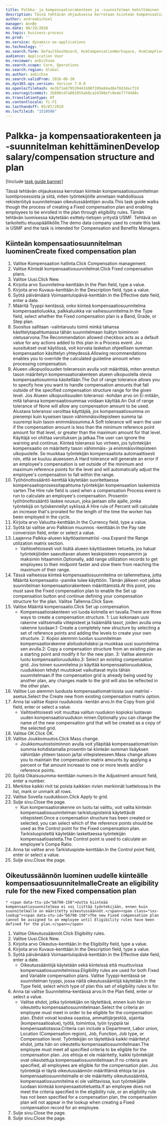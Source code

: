 ```yaml
---
title: Palkka- ja kompensaatiorakenteen ja -suunnitelman kehittäminen
description: Tässä tehtävän ohjauksessa kerrotaan kiinteän kompensaatiosuunnitelman luontiprosessista ja siitä, miten työntekijöille annetaan mahdollisuus rekisteröityä suunnitelmaan oikeutussääntöjen avulla.
author: andreabichsel
manager: AnnBe
ms.date: 08/29/2018
ms.topic: business-process
ms.prod: ''
ms.service: dynamics-ax-applications
ms.technology: ''
ms.search.form: DefaultDashboard, HcmCompensationWorkspace, HcmCompFixedPlansPart, HRMCompFixedPlanTable, HRMCompCreateGridDialog, HRCCompGridView, HRMCompEligibility,  HRCCompGrid
audience: Application User
ms.reviewer: anbichsea
ms.search.scope: Core, Operations
ms.search.region: Global
ms.author: anbichse
ms.search.validFrom: 2016-06-30
ms.dyn365.ops.version: Version 7.0.0
ms.openlocfilehash: 4e3b71e679539441b90f399a84ad8ef8d3decf19
ms.sourcegitcommit: 2b890cd7a801055ab0ca24398efc8e4e777d4d8c
ms.translationtype: HT
ms.contentlocale: fi-FI
ms.lasthandoff: 05/07/2019
ms.locfileid: "1510586"
---
```

# <a name="develop-salarycompensation-structure-and-plan"></a><span data-ttu-id="b6790-103">Palkka- ja kompensaatiorakenteen ja -suunnitelman kehittäminen</span><span class="sxs-lookup"><span data-stu-id="b6790-103">Develop salary/compensation structure and plan</span></span>

[!include [task guide banner](../../includes/task-guide-banner.md)]

<span data-ttu-id="b6790-104">Tässä tehtävän ohjauksessa kerrotaan kiinteän kompensaatiosuunnitelman luontiprosessista ja siitä, miten työntekijöille annetaan mahdollisuus rekisteröityä suunnitelmaan oikeutussääntöjen avulla.</span><span class="sxs-lookup"><span data-stu-id="b6790-104">This task guide walks though the process of creating a Fixed compensation plan and enabling employees to be enrolled in the plan through eligibility rules.</span></span> <span data-ttu-id="b6790-105">Tämän tehtävän luomisessa käytetään esittely-tietojen yritystä USMF. Tehtävä on tarkoitettu etuuspäällikölle.</span><span class="sxs-lookup"><span data-stu-id="b6790-105">The demo data company used to create this task is USMF and the task is intended for Compensation and Benefits Managers.</span></span>


## <a name="create-fixed-compensation-plan"></a><span data-ttu-id="b6790-106">Kiinteän kompensaatiosuunnitelman luominen</span><span class="sxs-lookup"><span data-stu-id="b6790-106">Create fixed compensation plan</span></span>
1. <span data-ttu-id="b6790-107">Valitse Kompensaation hallinta.</span><span class="sxs-lookup"><span data-stu-id="b6790-107">Click Compensation management.</span></span>
2. <span data-ttu-id="b6790-108">Valitse Kiinteät kompensaatiosuunnitelmat.</span><span class="sxs-lookup"><span data-stu-id="b6790-108">Click Fixed compensation plans.</span></span>
3. <span data-ttu-id="b6790-109">Valitse Uusi.</span><span class="sxs-lookup"><span data-stu-id="b6790-109">Click New.</span></span>
4. <span data-ttu-id="b6790-110">Kirjoita arvo Suunnitelma-kenttään.</span><span class="sxs-lookup"><span data-stu-id="b6790-110">In the Plan field, type a value.</span></span>
5. <span data-ttu-id="b6790-111">Kirjoita arvo Kuvaus-kenttään.</span><span class="sxs-lookup"><span data-stu-id="b6790-111">In the Description field, type a value.</span></span>
6. <span data-ttu-id="b6790-112">Syötä päivämäärä Voimaantulopäivä-kenttään.</span><span class="sxs-lookup"><span data-stu-id="b6790-112">In the Effective date field, enter a date.</span></span>
7. <span data-ttu-id="b6790-113">Määritä Tyyppi-kentässä, onko kiinteä kompensaatiosuunnitelma kompensaatioluokka, palkkaluokka vai vaihesuunnitelma.</span><span class="sxs-lookup"><span data-stu-id="b6790-113">In the Type field, select whether the Fixed compensation plan is a Band, Grade, or Step plan.</span></span>
8. <span data-ttu-id="b6790-114">Suositus sallitaan -valintaruutu toimii minkä tahansa käsittelytapahtumassa tähän suunnitelmaan lisätyn toiminnon oletusarvona.</span><span class="sxs-lookup"><span data-stu-id="b6790-114">The Recommendation allowed checkbox acts as a default value for any actions added to this plan in a Process event.</span></span>  <span data-ttu-id="b6790-115">Jos suositukset ovat käytössä, voit korvata lasketun ohjeellisen summan kompensaation käsittelyn yhteydessä.</span><span class="sxs-lookup"><span data-stu-id="b6790-115">Allowing recommendations enables you to override the calculated guideline amount when processing compensation.</span></span>
9. <span data-ttu-id="b6790-116">Alueen ulkopuolisuuden toleranssin avulla voit määrittää, miten annetun tason määritetyn kompensaatiorakenteen alueen ulkopuolella olevia kompensaatiosummia käsitellään.</span><span class="sxs-lookup"><span data-stu-id="b6790-116">The Out of range tolerance allows you to specify how you want to handle compensation amounts that fall outside of the specified compensation structure range for the given level.</span></span>  <span data-ttu-id="b6790-117">Jos Alueen ulkopuolisuuden toleranssi -kohdan arvo on Ei mitään, mitä tahansa kompensaatiosummaa voidaan käyttää.</span><span class="sxs-lookup"><span data-stu-id="b6790-117">An Out of range tolerance of None will allow any compensation amount to be used.</span></span>  <span data-ttu-id="b6790-118">Alustava toleranssi varoittaa käyttäjää, jos kompensaatiosumma on pienempi kuin kyseisen tason vähimmäisviitepisteen summa tai suurempi kuin tason enimmäissumma.</span><span class="sxs-lookup"><span data-stu-id="b6790-118">A Soft tolerance will warn the user if the compensation amount is less than the minimum reference point amount for that level, or greater than the maximum amount for that level.</span></span> <span data-ttu-id="b6790-119">Käyttäjä voi ohittaa varoituksen ja jatkaa.</span><span class="sxs-lookup"><span data-stu-id="b6790-119">The user can ignore the warning and continue.</span></span>  <span data-ttu-id="b6790-120">Kiinteä toleranssi luo virheen, jos työntekijän kompensaatio on määritetty tason vähimmäis- ja enimmäisviitepisteen ulkopuolelle. Se muokkaa työntekijän kompensaatiota automaattisesti niin, että se kuuluu alueeseen.</span><span class="sxs-lookup"><span data-stu-id="b6790-120">A Hard tolerance will generate an error if an employee's compensation is set outside of the minimum and maximum reference points for the level and will automatically adjust the employee's compensation to fall within the range.</span></span>
10. <span data-ttu-id="b6790-121">Työhönottosääntö-kenttää käytetään suoritettaessa kompensaatioprosessitapahtuma työntekijän kompensaation laskemista varten.</span><span class="sxs-lookup"><span data-stu-id="b6790-121">The Hire rule field is used when a compensation Process event is run to calculate an employee's compensation.</span></span>  <span data-ttu-id="b6790-122">Prosentin työhönottosääntö laskee nousun, joka jaetaan sille ajalle, jonka työntekijä on työskennellyt syklissä.</span><span class="sxs-lookup"><span data-stu-id="b6790-122">A Hire rule of Percent will calculate an increase that's prorated for the length of the time the worker has been employed in the cycle.</span></span>
11. <span data-ttu-id="b6790-123">Kirjoita arvo Valuutta-kenttään.</span><span class="sxs-lookup"><span data-stu-id="b6790-123">In the Currency field, type a value.</span></span>
12. <span data-ttu-id="b6790-124">Syötä tai valitse arvo Palkkion muunnos -kenttään.</span><span class="sxs-lookup"><span data-stu-id="b6790-124">In the Pay rate conversion field, enter or select a value.</span></span>
13. <span data-ttu-id="b6790-125">Laajenna Palkka-alueen käyttöastematriisi -osa.</span><span class="sxs-lookup"><span data-stu-id="b6790-125">Expand the Range utilization matrix section.</span></span>
    * <span data-ttu-id="b6790-126">Vaihtoehtoisesti voit lisätä alueen käyttöasteen tietueita, jos haluat työntekijöiden saavuttavan alueen keskipisteen nopeammin ja maksimin hitaammin.</span><span class="sxs-lookup"><span data-stu-id="b6790-126">Optionally, add range utilization records to get employees to their midpoint faster and slow them from reaching the maximum of their range.</span></span>  
14. <span data-ttu-id="b6790-127">Tässä vaiheessa kiinteä kompensaatiosuunnitelma on tallennettava, jotta Määritä kompensaatio -painike tulee käyttöön. Tämän jälkeen voit jatkaa suunnitelman kompensaatiorakenteen määrittämistä.</span><span class="sxs-lookup"><span data-stu-id="b6790-127">At this point, you must save the Fixed compensation plan to enable the Set up compensation button and continue defining your compensation structure for the plan.</span></span>  <span data-ttu-id="b6790-128">Valitse Tallenna.</span><span class="sxs-lookup"><span data-stu-id="b6790-128">Click Save.</span></span>
15. <span data-ttu-id="b6790-129">Valitse Määritä kompensaatio.</span><span class="sxs-lookup"><span data-stu-id="b6790-129">Click Set up compensation.</span></span>
    * <span data-ttu-id="b6790-130">Kompensaatiorakenteen voi luoda kolmella eri tavalla.</span><span class="sxs-lookup"><span data-stu-id="b6790-130">There are three ways to create a compensation structure.</span></span> <span data-ttu-id="b6790-131">1: Luo kokonaan uusi rakenne valitsemalla viitepisteet ja lisäämällä tasot, joiden avulla oma rakenne luodaan.</span><span class="sxs-lookup"><span data-stu-id="b6790-131">1: Create a completely new structure by selecting a set of reference points and adding the levels to create your own structure.</span></span> <span data-ttu-id="b6790-132">2: Kopioi aiemmin luodun suunnitelman kompensaatiorakenne aloituskohdaksi ja muokkaa uusi suunnitelma sen avulla.</span><span class="sxs-lookup"><span data-stu-id="b6790-132">2: Copy a compensation structure from an existing plan as a starting point and modify it for the new plan.</span></span> <span data-ttu-id="b6790-133">3: Valitse aiemmin luotu kompensaatioruudukko.</span><span class="sxs-lookup"><span data-stu-id="b6790-133">3: Select an existing compensation grid.</span></span> <span data-ttu-id="b6790-134">Jos toinen suunnitelma jo käyttää kompensaatioruudukkoa, ruudukkoon tehdyt muutokset vaikuttavat myös tähän suunnitelmaan.</span><span class="sxs-lookup"><span data-stu-id="b6790-134">If the compensation grid is already being used by another plan, any changes made to the grid will also be reflected in the other plan.</span></span>  
16. <span data-ttu-id="b6790-135">Valitse Luo aiemmin luodusta kompensaatiomatriisista uusi matriisi -asetus.</span><span class="sxs-lookup"><span data-stu-id="b6790-135">Select the Create new from existing compensation matrix option.</span></span>
17. <span data-ttu-id="b6790-136">Anna tai valitse Kopioi ruudukosta -kentän arvo.</span><span class="sxs-lookup"><span data-stu-id="b6790-136">In the Copy from grid field, enter or select a value.</span></span>
    * <span data-ttu-id="b6790-137">Vaihtoehtoisesti voit muuttaa valitun ruudukon kopioksi luotavan uuden kompensaatioruudukon nimen.</span><span class="sxs-lookup"><span data-stu-id="b6790-137">Optionally you can change the name of the new compensation grid that will be created as a copy of the selected grid.</span></span>  
18. <span data-ttu-id="b6790-138">Valitse OK.</span><span class="sxs-lookup"><span data-stu-id="b6790-138">Click OK.</span></span>
19. <span data-ttu-id="b6790-139">Valitse Joukkomuutos.</span><span class="sxs-lookup"><span data-stu-id="b6790-139">Click Mass change.</span></span>
    * <span data-ttu-id="b6790-140">Joukkomuutostoiminnon avulla voit ylläpitää kompensaatiomatriisin summia kohdistamalla prosentin tai kiinteän summan lisäyksen vähintään yhteen tasoon ja/tai viitepisteeseen.</span><span class="sxs-lookup"><span data-stu-id="b6790-140">Mass change allows you to maintain the compensation matrix amounts by applying a percent or flat amount increase to one or more levels and/or reference points.</span></span>  
20. <span data-ttu-id="b6790-141">Syötä Oikaisusumma-kenttään numero.</span><span class="sxs-lookup"><span data-stu-id="b6790-141">In the Adjustment amount field, enter a number.</span></span>
21. <span data-ttu-id="b6790-142">Merkitse kaikki rivit tai poista kaikkien rivien merkinnät luettelossa.</span><span class="sxs-lookup"><span data-stu-id="b6790-142">In the list, mark or unmark all rows.</span></span>
22. <span data-ttu-id="b6790-143">Valitse Sovella ruudukkoon.</span><span class="sxs-lookup"><span data-stu-id="b6790-143">Click Apply to grid.</span></span>
23. <span data-ttu-id="b6790-144">Sulje sivu.</span><span class="sxs-lookup"><span data-stu-id="b6790-144">Close the page.</span></span>
    * <span data-ttu-id="b6790-145">Kun kompensaatiorakenne on luotu tai valittu, voit valita kiinteän kompensaatiosuunnitelman tarkistuspisteinä käytettävät viitepisteet.</span><span class="sxs-lookup"><span data-stu-id="b6790-145">Once a compensation structure has been created or selected, you can select which of the reference points should be used as the Control point for the Fixed compensation plan.</span></span>  <span data-ttu-id="b6790-146">Tarkistuspistettä käytetään laskettaessa työntekijän kompensaatioastetta.</span><span class="sxs-lookup"><span data-stu-id="b6790-146">The Control point is used to calculate an employee's Compa Ratio.</span></span>  
24. <span data-ttu-id="b6790-147">Anna tai valitse arvo Tarkistuspiste-kenttään.</span><span class="sxs-lookup"><span data-stu-id="b6790-147">In the Control point field, enter or select a value.</span></span>
25. <span data-ttu-id="b6790-148">Sulje sivu.</span><span class="sxs-lookup"><span data-stu-id="b6790-148">Close the page.</span></span>

## <a name="create-an-eligibility-rule-for-the-new-fixed-compensation-plan"></a><span data-ttu-id="b6790-149">Oikeutussäännön luominen uudelle kiinteälle kompensaatiosuunnitelmalle</span><span class="sxs-lookup"><span data-stu-id="b6790-149">Create an eligibility rule for the new Fixed compensation plan</span></span>
    * <span data-ttu-id="b6790-150">Uutta kiinteää kompensaatiosuunnitelmaa ei voi liittää työntekijään, ennen kuin suunnitelmalle on määritetty oikeutussäännöt.</span><span class="sxs-lookup"><span data-stu-id="b6790-150">The new Fixed compensation plan cannot be assigned to an employee until Eligibility rules have been defined for the plan.</span></span>  
1. <span data-ttu-id="b6790-151">Valitse Oikeutussäännöt.</span><span class="sxs-lookup"><span data-stu-id="b6790-151">Click Eligibility rules.</span></span>
2. <span data-ttu-id="b6790-152">Valitse Uusi.</span><span class="sxs-lookup"><span data-stu-id="b6790-152">Click New.</span></span>
3. <span data-ttu-id="b6790-153">Kirjoita arvo Oikeutus-kenttään.</span><span class="sxs-lookup"><span data-stu-id="b6790-153">In the Eligibility field, type a value.</span></span>
4. <span data-ttu-id="b6790-154">Kirjoita arvo Kuvaus-kenttään.</span><span class="sxs-lookup"><span data-stu-id="b6790-154">In the Description field, type a value.</span></span>
5. <span data-ttu-id="b6790-155">Syötä päivämäärä Voimaantulopäivä-kenttään.</span><span class="sxs-lookup"><span data-stu-id="b6790-155">In the Effective date field, enter a date.</span></span>
    * <span data-ttu-id="b6790-156">Oikeutussääntöjä käytetään sekä kiinteissä että muuttuvissa kompensaatiosuunnitelmissa.</span><span class="sxs-lookup"><span data-stu-id="b6790-156">Eligibility rules are used for both Fixed and Variable compensation plans.</span></span>  <span data-ttu-id="b6790-157">Valitse Tyyppi-kentässä se suunnitelman tyyppi, jossa näitä oikeutussääntöjä käytetään.</span><span class="sxs-lookup"><span data-stu-id="b6790-157">In the Type field, select which type of plan this set of eligibility rules is for.</span></span>  
6. <span data-ttu-id="b6790-158">Anna tai valitse Suunnitelma-kentässä arvo.</span><span class="sxs-lookup"><span data-stu-id="b6790-158">In the Plan field, enter or select a value.</span></span>
    * <span data-ttu-id="b6790-159">Valitse ehdot, jotka työntekijän on täytettävä, ennen kuin hän on oikeutettu kompensaatiosuunnitelmaan.</span><span class="sxs-lookup"><span data-stu-id="b6790-159">Select the criteria an employee must meet in order to be eligible for the compensation plan.</span></span> <span data-ttu-id="b6790-160">Ehdot voivat koskea osastoa, ammattijärjestöä, sijaintia (kompensaatioalue), työtä, toimintoa, työn tyyppiä tai kompensaatiotasoa.</span><span class="sxs-lookup"><span data-stu-id="b6790-160">Criteria can include a Department, Labor union, Location (Compensation region), Job, Function, Job type, or Compensation level.</span></span> <span data-ttu-id="b6790-161">Työntekijän on täytettävä kaikki määritetyt ehdot, jotta hän on oikeutettu kompensaatiosuunnitelmaan.</span><span class="sxs-lookup"><span data-stu-id="b6790-161">The employee must meet all specified criteria to be eligible for the compensation plan.</span></span> <span data-ttu-id="b6790-162">Jos ehtoja ei ole määritetty, kaikki työntekijät ovat oikeutettuja kompensaatiosuunnitelmaan.</span><span class="sxs-lookup"><span data-stu-id="b6790-162">If no criteria are specified, all employees are eligible for the compensation plan.</span></span> <span data-ttu-id="b6790-163">Jos työntekijä ei täytä oikeutussäännön määrittämiä ehtoja tai jos kompensaatiosuunnitelmalle ei ole määritetty oikeutussääntöä, kompensaatiosuunnitelma ei ole valittavissa, kun työntekijälle luodaan kiinteää kompensaatiotietuetta.</span><span class="sxs-lookup"><span data-stu-id="b6790-163">If an employee does not meet the criteria specified in the eligibility rule, or an eligibility rule has not been specified for a compensation plan, the compensation plan will not appear in the lookup when creating a Fixed compensation record for an employee.</span></span>  
7. <span data-ttu-id="b6790-164">Sulje sivu.</span><span class="sxs-lookup"><span data-stu-id="b6790-164">Close the page.</span></span>
8. <span data-ttu-id="b6790-165">Sulje sivu.</span><span class="sxs-lookup"><span data-stu-id="b6790-165">Close the page.</span></span>

